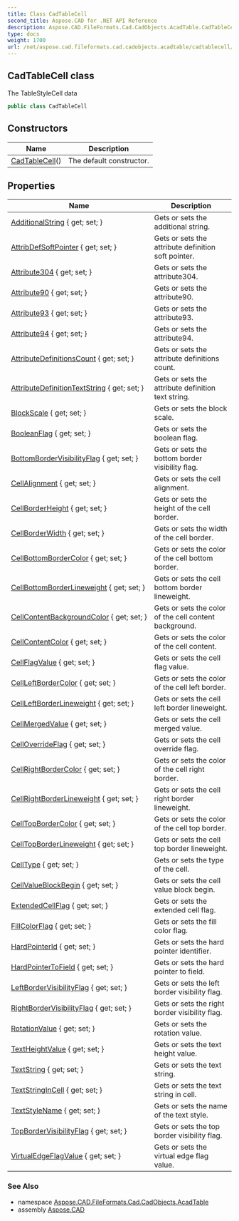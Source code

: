 ```yaml
---
title: Class CadTableCell
second_title: Aspose.CAD for .NET API Reference
description: Aspose.CAD.FileFormats.Cad.CadObjects.AcadTable.CadTableCell class. The TableStyleCell data
type: docs
weight: 1700
url: /net/aspose.cad.fileformats.cad.cadobjects.acadtable/cadtablecell/
---
```

## CadTableCell class

The TableStyleCell data

```csharp
public class CadTableCell
```

## Constructors

| Name | Description |
| --- | --- |
| [CadTableCell](cadtablecell/)() | The default constructor. |

## Properties

| Name | Description |
| --- | --- |
| [AdditionalString](../../aspose.cad.fileformats.cad.cadobjects.acadtable/cadtablecell/additionalstring/) { get; set; } | Gets or sets the additional string. |
| [AttribDefSoftPointer](../../aspose.cad.fileformats.cad.cadobjects.acadtable/cadtablecell/attribdefsoftpointer/) { get; set; } | Gets or sets the attribute definition soft pointer. |
| [Attribute304](../../aspose.cad.fileformats.cad.cadobjects.acadtable/cadtablecell/attribute304/) { get; set; } | Gets or sets the attribute304. |
| [Attribute90](../../aspose.cad.fileformats.cad.cadobjects.acadtable/cadtablecell/attribute90/) { get; set; } | Gets or sets the attribute90. |
| [Attribute93](../../aspose.cad.fileformats.cad.cadobjects.acadtable/cadtablecell/attribute93/) { get; set; } | Gets or sets the attribute93. |
| [Attribute94](../../aspose.cad.fileformats.cad.cadobjects.acadtable/cadtablecell/attribute94/) { get; set; } | Gets or sets the attribute94. |
| [AttributeDefinitionsCount](../../aspose.cad.fileformats.cad.cadobjects.acadtable/cadtablecell/attributedefinitionscount/) { get; set; } | Gets or sets the attribute definitions count. |
| [AttributeDefinitionTextString](../../aspose.cad.fileformats.cad.cadobjects.acadtable/cadtablecell/attributedefinitiontextstring/) { get; set; } | Gets or sets the attribute definition text string. |
| [BlockScale](../../aspose.cad.fileformats.cad.cadobjects.acadtable/cadtablecell/blockscale/) { get; set; } | Gets or sets the block scale. |
| [BooleanFlag](../../aspose.cad.fileformats.cad.cadobjects.acadtable/cadtablecell/booleanflag/) { get; set; } | Gets or sets the boolean flag. |
| [BottomBorderVisibilityFlag](../../aspose.cad.fileformats.cad.cadobjects.acadtable/cadtablecell/bottombordervisibilityflag/) { get; set; } | Gets or sets the bottom border visibility flag. |
| [CellAlignment](../../aspose.cad.fileformats.cad.cadobjects.acadtable/cadtablecell/cellalignment/) { get; set; } | Gets or sets the cell alignment. |
| [CellBorderHeight](../../aspose.cad.fileformats.cad.cadobjects.acadtable/cadtablecell/cellborderheight/) { get; set; } | Gets or sets the height of the cell border. |
| [CellBorderWidth](../../aspose.cad.fileformats.cad.cadobjects.acadtable/cadtablecell/cellborderwidth/) { get; set; } | Gets or sets the width of the cell border. |
| [CellBottomBorderColor](../../aspose.cad.fileformats.cad.cadobjects.acadtable/cadtablecell/cellbottombordercolor/) { get; set; } | Gets or sets the color of the cell bottom border. |
| [CellBottomBorderLineweight](../../aspose.cad.fileformats.cad.cadobjects.acadtable/cadtablecell/cellbottomborderlineweight/) { get; set; } | Gets or sets the cell bottom border lineweight. |
| [CellContentBackgroundColor](../../aspose.cad.fileformats.cad.cadobjects.acadtable/cadtablecell/cellcontentbackgroundcolor/) { get; set; } | Gets or sets the color of the сell content background. |
| [CellContentColor](../../aspose.cad.fileformats.cad.cadobjects.acadtable/cadtablecell/cellcontentcolor/) { get; set; } | Gets or sets the color of the cell content. |
| [CellFlagValue](../../aspose.cad.fileformats.cad.cadobjects.acadtable/cadtablecell/cellflagvalue/) { get; set; } | Gets or sets the cell flag value. |
| [CellLeftBorderColor](../../aspose.cad.fileformats.cad.cadobjects.acadtable/cadtablecell/cellleftbordercolor/) { get; set; } | Gets or sets the color of the cell left border. |
| [CellLeftBorderLineweight](../../aspose.cad.fileformats.cad.cadobjects.acadtable/cadtablecell/cellleftborderlineweight/) { get; set; } | Gets or sets the сell left border lineweight. |
| [CellMergedValue](../../aspose.cad.fileformats.cad.cadobjects.acadtable/cadtablecell/cellmergedvalue/) { get; set; } | Gets or sets the cell merged value. |
| [CellOverrideFlag](../../aspose.cad.fileformats.cad.cadobjects.acadtable/cadtablecell/celloverrideflag/) { get; set; } | Gets or sets the cell override flag. |
| [CellRightBorderColor](../../aspose.cad.fileformats.cad.cadobjects.acadtable/cadtablecell/cellrightbordercolor/) { get; set; } | Gets or sets the color of the cell right border. |
| [CellRightBorderLineweight](../../aspose.cad.fileformats.cad.cadobjects.acadtable/cadtablecell/cellrightborderlineweight/) { get; set; } | Gets or sets the cell right border lineweight. |
| [CellTopBorderColor](../../aspose.cad.fileformats.cad.cadobjects.acadtable/cadtablecell/celltopbordercolor/) { get; set; } | Gets or sets the color of the cell top border. |
| [CellTopBorderLineweight](../../aspose.cad.fileformats.cad.cadobjects.acadtable/cadtablecell/celltopborderlineweight/) { get; set; } | Gets or sets the cell top border lineweight. |
| [CellType](../../aspose.cad.fileformats.cad.cadobjects.acadtable/cadtablecell/celltype/) { get; set; } | Gets or sets the type of the cell. |
| [CellValueBlockBegin](../../aspose.cad.fileformats.cad.cadobjects.acadtable/cadtablecell/cellvalueblockbegin/) { get; set; } | Gets or sets the cell value block begin. |
| [ExtendedCellFlag](../../aspose.cad.fileformats.cad.cadobjects.acadtable/cadtablecell/extendedcellflag/) { get; set; } | Gets or sets the extended cell flag. |
| [FillColorFlag](../../aspose.cad.fileformats.cad.cadobjects.acadtable/cadtablecell/fillcolorflag/) { get; set; } | Gets or sets the fill color flag. |
| [HardPointerId](../../aspose.cad.fileformats.cad.cadobjects.acadtable/cadtablecell/hardpointerid/) { get; set; } | Gets or sets the hard pointer identifier. |
| [HardPointerToField](../../aspose.cad.fileformats.cad.cadobjects.acadtable/cadtablecell/hardpointertofield/) { get; set; } | Gets or sets the hard pointer to field. |
| [LeftBorderVisibilityFlag](../../aspose.cad.fileformats.cad.cadobjects.acadtable/cadtablecell/leftbordervisibilityflag/) { get; set; } | Gets or sets the left border visibility flag. |
| [RightBorderVisibilityFlag](../../aspose.cad.fileformats.cad.cadobjects.acadtable/cadtablecell/rightbordervisibilityflag/) { get; set; } | Gets or sets the right border visibility flag. |
| [RotationValue](../../aspose.cad.fileformats.cad.cadobjects.acadtable/cadtablecell/rotationvalue/) { get; set; } | Gets or sets the rotation value. |
| [TextHeightValue](../../aspose.cad.fileformats.cad.cadobjects.acadtable/cadtablecell/textheightvalue/) { get; set; } | Gets or sets the text height value. |
| [TextString](../../aspose.cad.fileformats.cad.cadobjects.acadtable/cadtablecell/textstring/) { get; set; } | Gets or sets the text string. |
| [TextStringInCell](../../aspose.cad.fileformats.cad.cadobjects.acadtable/cadtablecell/textstringincell/) { get; set; } | Gets or sets the text string in cell. |
| [TextStyleName](../../aspose.cad.fileformats.cad.cadobjects.acadtable/cadtablecell/textstylename/) { get; set; } | Gets or sets the name of the text style. |
| [TopBorderVisibilityFlag](../../aspose.cad.fileformats.cad.cadobjects.acadtable/cadtablecell/topbordervisibilityflag/) { get; set; } | Gets or sets the top border visibility flag. |
| [VirtualEdgeFlagValue](../../aspose.cad.fileformats.cad.cadobjects.acadtable/cadtablecell/virtualedgeflagvalue/) { get; set; } | Gets or sets the virtual edge flag value. |

### See Also

* namespace [Aspose.CAD.FileFormats.Cad.CadObjects.AcadTable](../../aspose.cad.fileformats.cad.cadobjects.acadtable/)
* assembly [Aspose.CAD](../../)


